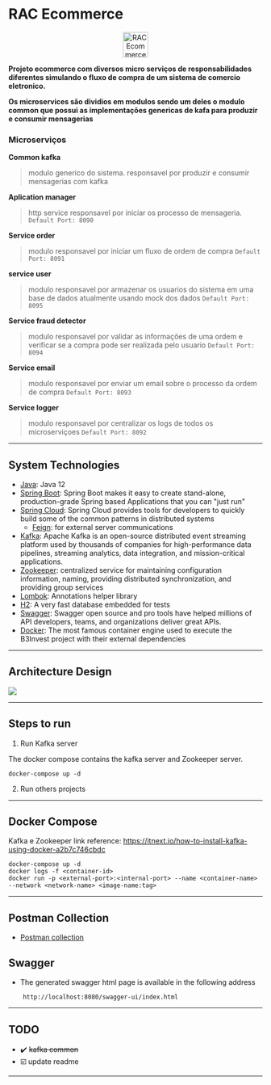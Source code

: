 # RAC Ecommerce

<p align="center">
  <a href="https://github.com/rafacancian/java-kafka-ecommerce">
    <img width="50px" src="https://raw.githubusercontent.com/rafacancian/java-kafka-ecommerce/pictures/helper/layouts/rac-ecommerce-logo.png" alt="RAC Ecommerce Logo">
  </a>
</p>

**Projeto ecommerce com diversos micro serviços de responsabilidades diferentes simulando o fluxo 
de compra de um sistema de comercio eletronico.**

**Os microservices são dividios em modulos sendo um deles o modulo common que possui as implementações
genericas de kafa para produzir e consumir mensagerias**

### Microserviços

**Common kafka**
>  modulo generico do sistema.
>  responsavel por produzir e consumir mensagerias com kafka

**Aplication manager** 
> http service responsavel por iniciar os processo de mensageria.
>```Default Port: 8090 ```

**Service order**
>    modulo responsavel por iniciar um fluxo de ordem de compra
>```Default Port: 8091```

**service user**
> modulo responsavel por armazenar os usuarios do sistema em uma base de dados
> atualmente usando mock dos dados
>```Default Port: 8095```

**Service fraud detector**
> modulo responsavel por validar as informações de uma ordem e verificar
> se a compra pode ser realizada pelo usuario 
>```Default Port: 8094```

**Service email**
> modulo responsavel por enviar um email sobre o processo da ordem de compra
>```Default Port: 8093```

**Service logger**
> modulo responsavel por centralizar os logs de todos os microserviçoes
>```Default Port: 8092```
            
---

## System Technologies
- [Java]: Java 12 
- [Spring Boot]: Spring Boot makes it easy to create stand-alone, production-grade Spring based Applications that you can "just run"
- [Spring Cloud]: Spring Cloud provides tools for developers to quickly build some of the common patterns in distributed systems 
  - [Feign]: for external server communications
- [Kafka]: Apache Kafka is an open-source distributed event streaming platform used by thousands of companies for high-performance data pipelines, streaming analytics, data integration, and mission-critical applications.
- [Zookeeper]: centralized service for maintaining configuration information, naming, providing distributed synchronization, and providing group services
- [Lombok]: Annotations helper library
- [H2]: A very fast database embedded for tests
- [Swagger]: Swagger open source and pro tools have helped millions of API developers, teams, and organizations deliver great APIs.
- [Docker]: The most famous container engine used to execute the B3Invest project with their external dependencies

---

## Architecture Design
![](https://raw.githubusercontent.com/rafacancian/java-kafka-ecommerce/pictures/helper/architecture/architecture.png)

---

## Steps to run
1. Run Kafka server 

The docker compose contains the kafka server and Zookeeper server.

 ```docker-compose up -d```

2. Run others projects

---

## Docker Compose
Kafka e Zookeeper
link reference: https://itnext.io/how-to-install-kafka-using-docker-a2b7c746cbdc
```
docker-compose up -d
docker logs -f <container-id>
docker run -p <external-port>:<internal-port> --name <container-name> --network <network-name> <image-name:tag>
```

---

## Postman Collection
- [Postman collection][postman-file]

## Swagger
- The generated swagger html page is available in the following address
```
    http://localhost:8080/swagger-ui/index.html
```

---
## TODO

- :heavy_check_mark: ~~kafka common~~ 
- :ballot_box_with_check: update readme

---

[Java]: https://www.java.com/pt-BR/    
[spring boot]: https://spring.io/projects/spring-boot
[spring cloud]: https://spring.io/projects/spring-cloud
[feign]: https://github.com/OpenFeign/feign
[kafka]: https://kafka.apache.org/
[Zookeeper]: https://zookeeper.apache.org/
[lombok]: https://github.com/rzwitserloot/lombok
[h2]: http://h2database.com/html/main.html
[Swagger]: https://swagger.io/
[docker]: https://www.docker.com/
[postman-file]: https://github.com/rafacancian/java-kafka-ecommerce/tree/main/application-manager/postman

